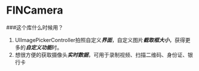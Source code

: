 FINCamera
=========
###这个库什么时候用？
1. UIImagePickerController拍照自定义***界面***，自定义图片***截取框大小***，获得更多的***自定义功能***时。
2. 想很方便的获取摄像头***实时数据***，可用于录制视频、扫描二维码、身份证、银行卡
